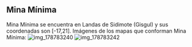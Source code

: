 ## Mina Mínima
Mina Mínima se encuentra en Landas de Sidimote (Gisgul) y sus coordenadas son [-17,21].
Imágenes de los mapas que conforman Mina Mínima:
![img_178783240](https://media.discordapp.net/attachments/1115311447145193482/1115340429362200656/178783240.jpg)
![img_178783242](https://media.discordapp.net/attachments/1115311447145193482/1115340430930890792/178783242.jpg)